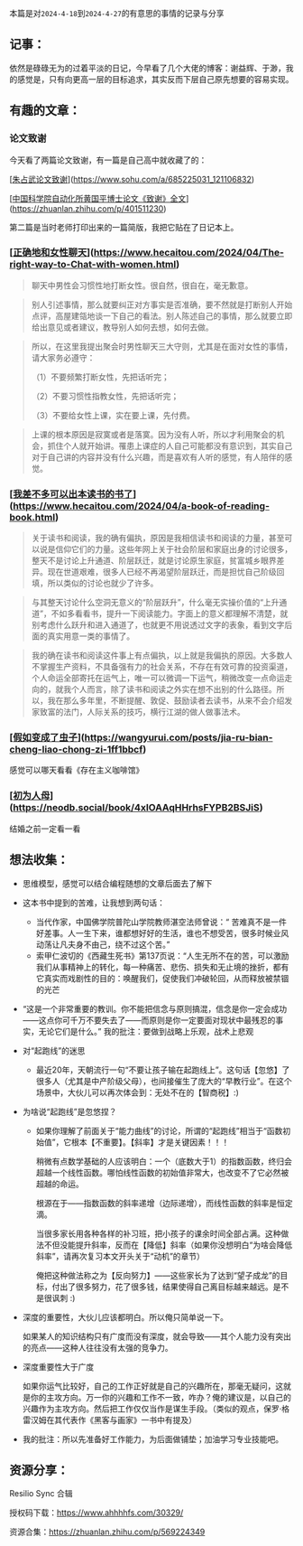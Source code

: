 本篇是对`2024-4-18`到`2024-4-27`的有意思的事情的记录与分享

## 记事：

依然是碌碌无为的过着平淡的日记，今早看了几个大佬的博客：谢益辉、于渺，我的感觉是，只有向更高一层的目标追求，其实反而下层自己原先想要的容易实现。


## 有趣的文章：

### 论文致谢

今天看了两篇论文致谢，有一篇是自己高中就收藏了的：

[[朱占武论文致谢](https://www.sohu.com/a/685225031_121106832)](https://www.sohu.com/a/685225031_121106832)

[[中国科学院自动化所黄国平博士论文《致谢》全文](https://zhuanlan.zhihu.com/p/401511230)](https://zhuanlan.zhihu.com/p/401511230)

第二篇是当时老师打印出来的一篇简版，我把它贴在了日记本上。


### [[正确地和女性聊天](https://www.hecaitou.com/2024/04/The-right-way-to-Chat-with-women.html)](https://www.hecaitou.com/2024/04/The-right-way-to-Chat-with-women.html)

> 聊天中男性会习惯性地打断女性。很自然，很自在，毫无歉意。

> 别人引述事情，那么就要纠正对方事实是否准确，要不然就是打断别人开始点评，高屋建瓴地谈一下自己的看法。别人陈述自己的事情，那么就要立即给出意见或者建议，教导别人如何去想，如何去做。

> 所以，在这里我提出聚会时男性聊天三大守则，尤其是在面对女性的事情，请大家务必遵守：
>
> （1）不要频繁打断女性，先把话听完；
>
> （2）不要习惯性指教女性，先把话听完；
>
> （3）不要给女性上课，实在要上课，先付费。

> 上课的根本原因是寂寞或者是落寞。因为没有人听，所以才利用聚会的机会，抓住个人就开始讲。罹患上课症的人自己可能都没有意识到，其实自己对于自己讲的内容并没有什么兴趣，而是喜欢有人听的感觉，有人陪伴的感觉。



### [[我差不多可以出本读书的书了](https://www.hecaitou.com/2024/04/a-book-of-reading-book.html)](https://www.hecaitou.com/2024/04/a-book-of-reading-book.html)

> 关于读书和阅读，我的确有偏执，原因是我相信读书和阅读的力量，甚至可以说是信仰它们的力量。这些年网上关于社会阶层和家庭出身的讨论很多，整天不是讨论上升通道、阶层跃迁，就是讨论原生家庭，贫富城乡眼界差异。现在世道艰难，很多人已经不再渴望阶层跃迁，而是担忧自己阶级回填，所以类似的讨论也就少了许多。

> 与其整天讨论什么空洞无意义的“阶层跃升”，什么毫无实操价值的“上升通道”，不如多看看书，提升一下阅读能力。字面上的意义都理解不清楚，就别考虑什么跃升和进入通道了，也就更不用说透过文字的表象，看到文字后面的真实用意一类的事情了。

> 我的确在读书和阅读这件事上有点偏执，以上就是我偏执的原因。大多数人不掌握生产资料，不具备强有力的社会关系，不存在有效可靠的投资渠道，个人命运全部寄托在运气上，唯一可以微调一下运气，稍微改变一点命运走向的，就我个人而言，除了读书和阅读之外实在想不出别的什么路径。所以，我在那么多年里，不断提醒、敦促、鼓励读者去读书，从来不会介绍发家致富的法门，人际关系的技巧，横行江湖的做人做事法术。


### [[假如变成了虫子](https://wangyurui.com/posts/jia-ru-bian-cheng-liao-chong-zi-1ff1bbcf)](https://wangyurui.com/posts/jia-ru-bian-cheng-liao-chong-zi-1ff1bbcf)

感觉可以哪天看看《存在主义咖啡馆》



### [[初为人母](https://neodb.social/book/4xIOAAqHHrhsFYPB2BSJiS)](https://neodb.social/book/4xIOAAqHHrhsFYPB2BSJiS)

结婚之前一定看一看




## 想法收集：

* 思维模型，感觉可以结合编程随想的文章后面去了解下


* 这本书中提到的苦难，让我想到两句话：

  * 当代作家，中国佛学院普陀山学院教师湛空法师曾说：“ 苦难真不是一件好差事。人一生下来，谁都想好好的生活，谁也不想受苦，很多时候业风动荡让凡夫身不由己，绕不过这个苦。”
  * 索甲仁波切的《西藏生死书》第137页说：“人生无所不在的苦，可以激励我们从事精神上的转化，每一种痛苦、悲伤、损失和无止境的挫折，都有它真实而戏剧性的目的：唤醒我们，促使我们冲破轮回，从而释放被禁锢的光芒
* “这是一个非常重要的教训。你不能把信念与原则搞混，信念是你一定会成功——这点你可千万不要失去了——而原则是你一定要面对现状中最残忍的事实，无论它们是什么。”
  我的批注：要做到战略上乐观，战术上悲观



* 对“起跑线”的迷思

  * 最近20年，天朝流行一句“不要让孩子输在起跑线上”。这句话【忽悠】了很多人（尤其是中产阶级父母），也间接催生了庞大的“早教行业”。在这个场景中，大伙儿可以再次体会到：无处不在的【智商税】:)
* 为啥说“起跑线”是忽悠捏？

  * 如果你理解了前面关于“能力曲线”的讨论，所谓的“起跑线”相当于“函数初始值”，它根本【不重要】。【斜率】才是关键因素！！！

    稍微有点数学基础的人应该明白：一个（底数大于1）的指数函数，终归会超越一个线性函数。哪怕线性函数的初始值非常大，也改变不了它必然被超越的命运。

    根源在于——指数函数的斜率递增（边际递增），而线性函数的斜率是恒定滴。

    当很多家长用各种各样的补习班，把小孩子的课余时间全部占满。这种做法不但没能提升斜率，反而在【降低】斜率（如果你没想明白“为啥会降低斜率”，请再次复习本文开头关于“动机”的章节）

    俺把这种做法称之为【反向努力】——这些家长为了达到“望子成龙”的目标，付出了很多努力，花了很多钱，结果使得自己离目标越来越远。是不是很讽刺 :)


* 深度的重要性，大伙儿应该都明白。所以俺只简单说一下。

  如果某人的知识结构只有广度而没有深度，就会导致——其个人能力没有突出的亮点——这种人往往没有太强的竞争力。

* 深度重要性大于广度

  如果你运气比较好，自己的工作正好就是自己的兴趣所在，那毫无疑问，这就是你的主攻方向。万一你的兴趣和工作不一致，咋办？俺的建议是，以自己的兴趣作为主攻方向。然后把工作仅仅当作是谋生手段。（类似的观点，保罗·格雷汉姆在其代表作《黑客与画家》一书中有提及）
* 我的批注：所以先准备好工作能力，为后面做铺垫；加油学习专业技能吧。


## 资源分享：

Resilio Sync 合辑

授权码下载：https://www.ahhhhfs.com/30329/

资源合集：https://zhuanlan.zhihu.com/p/569224349